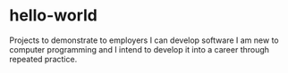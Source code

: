 # hello-world
Projects to demonstrate to employers I can develop software
I am new to computer programming and I intend to develop it into a career through repeated practice.
